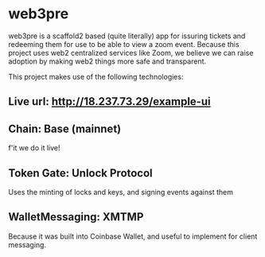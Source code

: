 # web3pre

web3pre is a scaffold2 based (quite literally) app for issuring tickets and redeeming them for use to be able to view a zoom event.
Because this project uses web2 centralized services like Zoom, we believe we can raise adoption by making web2 things more safe and transparent.

This project makes use of the following technologies:

## Live url: http://18.237.73.29/example-ui

## Chain: Base (mainnet)
f'it we do it live!
## Token Gate: Unlock Protocol
Uses the minting of locks and keys, and signing events against them
## WalletMessaging: XMTMP
Because it was built into Coinbase Wallet, and useful to implement for client messaging.
